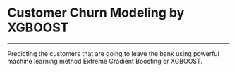 # Customer Churn Modeling by XGBOOST
---
Predicting the customers that are going to leave the bank using powerful machine learning method Extreme Gradient Boosting or XGBOOST.
